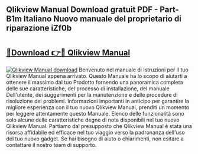 ## Qlikview Manual Download gratuit PDF - Part-B1m Italiano Nuovo manuale del proprietario di riparazione iZf0b

# <h2><a href="http://dfc9z7x.blite.top/?on=Qlikview+Manual">🔗Download 👉🔴 Qlikview Manual</a></h2>

[![Qlikview Manual download](https://i.imgur.com/lujVjoI.png)](http://dfc9z7x.blite.top/?on=Qlikview+Manual)
Benvenuto nel manuale di Istruzioni per il tuo Qlikview Manual appena arrivato. Questo Manuale ha lo scopo di aiutarti a ottenere il massimo dal tuo Prodotto fornendo una panoramica completa delle sue caratteristiche, del processo di installazione, del manuale Dell'utente, dei suggerimenti per la manutenzione e delle procedure di risoluzione dei problemi. Informazioni importanti in anticipo per garantire la migliore esperienza con il tuo nuovo Qlikview Manual, prenditi un momento per leggere attentamente questo Manuale. Elenco delle funzionalità sono solo alcune delle caratteristiche degne di nota disponibili nel tuo nuovo Qlikview Manual. Partiamo dal presupposto che Qlikview Manual è stata una risorsa affidabile ed efficace nel tuo viaggio verso la padronanza dell'uso del tuo nuovo gadget. Se hai bisogno di aiuto o chiarimenti, non esitare a contattare il nostro team di supporto.
